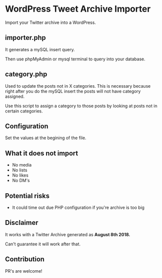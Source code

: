 # WordPress Tweet Archive Importer

Import your Twitter archive into a WordPress.

## importer.php

It generates a mySQL insert query.

Then use phpMyAdmin or mysql terminal to query into your database.

## category.php

Used to update the posts not in X categories. This is necessary because right after you do the mySQL insert the posts will not have category assigned.

Use this script to assign a category to those posts by looking at posts not in certain categories.

## Configuration

Set the values at the begining of the file.

## What it does not import

- No media
- No lists
- No likes
- No DM's

## Potential risks

- It could time out due PHP configuration if you're archive is too big

## Disclaimer

It works with a Twitter Archive generated as **August 8th 2018.**

Can't guarantee it will work after that.

## Contribution

PR's are welcome!